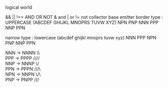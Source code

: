 logical world 

 && || !== AND OR NOT
  & and 
  | or 
  != not 
collector 
base
emitter
border type :
  UPPERCASE (ABCDEF GHIJKL MNOPRS TUVW XYZ) NPN PNP NNN PPP NNP PPN
  
narrow type :
  lowercase (abcdef ghijkl mnoprs tuvw xyz) NNN PPP NPN PNP NNP PPN

NNN -> NNNN \\\\ <br>
PPP -> PPPP //// <br>
NNP -> NNNP \\\/ <br>
PPN -> PPPN ///\ <br>
NPN -> NNPN \\/\ <br>
PNP -> PNPP /\// <br>
